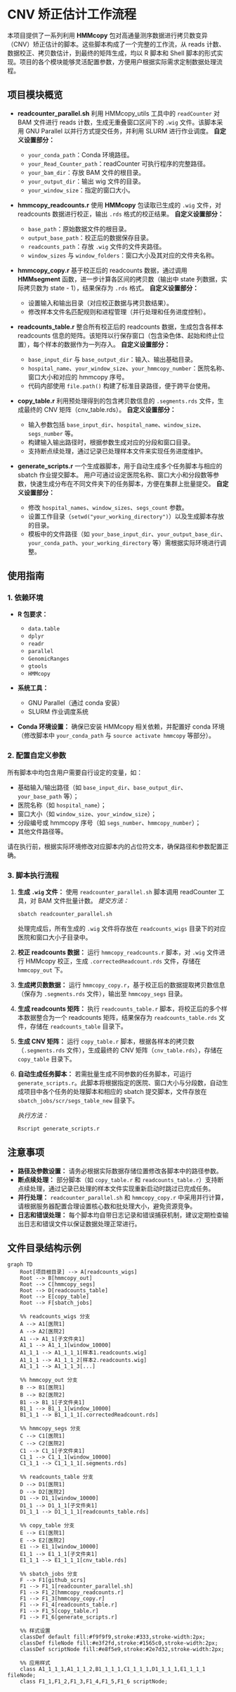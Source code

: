﻿# CNV 矫正估计工作流程

本项目提供了一系列利用 **HMMcopy** 包对高通量测序数据进行拷贝数变异（CNV）矫正估计的脚本。这些脚本构成了一个完整的工作流，从 reads 计数、数据校正、拷贝数估计，到最终的矩阵生成，均以 R 脚本和 Shell 脚本的形式实现。项目的各个模块能够灵活配置参数，方便用户根据实际需求定制数据处理流程。


## 项目模块概览

- **readcounter_parallel.sh**
  利用 HMMcopy_utils 工具中的 `readCounter` 对 BAM 文件进行 reads 计数，生成无重叠窗口区间下的 `.wig` 文件。该脚本采用 GNU Parallel 以并行方式提交任务，并利用 SLURM 进行作业调度。
  **自定义设置部分：**
  - `your_conda_path`：Conda 环境路径。
  - `your_Read_Counter_path`：readCounter 可执行程序的完整路径。
  - `your_bam_dir`：存放 BAM 文件的根目录。
  - `your_output_dir`：输出 wig 文件的目录。
  - `your_window_size`：指定的窗口大小。

- **hmmcopy_readcounts.r**
  使用 **HMMcopy** 包读取已生成的 `.wig` 文件，对 readcounts 数据进行校正，输出 `.rds` 格式的校正结果。
  **自定义设置部分：**
  - `base_path`：原始数据文件的根目录。
  - `output_base_path`：校正后的数据保存目录。
  - `readcounts_path`：存放 `.wig` 文件的文件夹路径。
  - `window_sizes` 与 `window_folders`：窗口大小及其对应的文件夹名称。

- **hmmcopy_copy.r**
  基于校正后的 readcounts 数据，通过调用 **HMMsegment** 函数，进一步计算各区间的拷贝数（输出中 state 列数据，实际拷贝数为 state - 1），结果保存为 `.rds` 格式。
  **自定义设置部分：**
  - 设置输入和输出目录（对应校正数据与拷贝数结果）。
  - 修改样本文件名匹配规则和进程管理（并行处理和任务进度控制）。

- **readcounts_table.r**
  整合所有校正后的 readcounts 数据，生成包含各样本 readcounts 信息的矩阵。该矩阵以行保存窗口（包含染色体、起始和终止位置），每个样本的数据作为一列存入。
  **自定义设置部分：**
  - `base_input_dir` 与 `base_output_dir`：输入、输出基础目录。
  - `hospital_name`、`your_window_size`、`your_hmmcopy_number`：医院名称、窗口大小和对应的 hmmcopy 序号。
  - 代码内部使用 `file.path()` 构建了标准目录路径，便于跨平台使用。

- **copy_table.r**
  利用预处理得到的包含拷贝数信息的 `.segments.rds` 文件，生成最终的 CNV 矩阵（cnv_table.rds）。
  **自定义设置部分：**
  - 输入参数包括 `base_input_dir`、`hospital_name`、`window_size`、`segs_number` 等。
  - 构建输入输出路径时，根据参数生成对应的分段和窗口目录。
  - 支持断点续处理，通过记录已处理样本文件来实现任务进度维护。

- **generate_scripts.r**
  一个生成器脚本，用于自动生成多个任务脚本与相应的 sbatch 作业提交脚本。
  用户可通过设定医院名称、窗口大小和分段数等参数，快速生成分布在不同文件夹下的任务脚本，方便在集群上批量提交。
  **自定义设置部分：**
  - 修改 `hospital_names`、`window_sizes`、`segs_count` 参数。
  - 设置工作目录（`setwd("your_working_directory")`）以及生成脚本存放的目录。
  - 模板中的文件路径（如 `your_base_input_dir`、`your_output_base_dir`、`your_conda_path`、`your_working_directory` 等）需根据实际环境进行调整。


## 使用指南

### 1. 依赖环境

- **R 包要求：**
  - `data.table`
  - `dplyr`
  - `readr`
  - `parallel`
  - `GenomicRanges`
  - `gtools`
  - `HMMcopy`

- **系统工具：**
  - GNU Parallel（通过 conda 安装）
  - SLURM 作业调度系统

- **Conda 环境设置：**
  确保已安装 HMMcopy 相关依赖，并配置好 conda 环境（修改脚本中 `your_conda_path` 与 `source activate hmmcopy` 等部分）。

### 2. 配置自定义参数

所有脚本中均包含用户需要自行设定的变量，如：
- 基础输入/输出路径（如 `base_input_dir`、`base_output_dir`、`your_base_path` 等）；
- 医院名称（如 `hospital_name`）；
- 窗口大小（如 `window_size`、`your_window_size`）；
- 分段编号或 hmmcopy 序号（如 `segs_number`、`hmmcopy_number`）；
- 其他文件路径等。

请在执行前，根据实际环境修改对应脚本内的占位符文本，确保路径和参数配置正确。

### 3. 脚本执行流程

1. **生成 `.wig` 文件：**
   使用 `readcounter_parallel.sh` 脚本调用 readCounter 工具，对 BAM 文件批量计数。
   *提交方法：*
   ```bash
   sbatch readcounter_parallel.sh
   ```
   处理完成后，所有生成的 `.wig` 文件将存放在 `readcounts_wigs` 目录下的对应医院和窗口大小子目录中。

2. **校正 readcounts 数据：**
   运行 `hmmcopy_readcounts.r` 脚本，对 `.wig` 文件进行 HMMcopy 校正，生成 `.correctedReadcount.rds` 文件，存储在 `hmmcopy_out` 下。

3. **生成拷贝数数据：**
   运行 `hmmcopy_copy.r`，基于校正后的数据提取拷贝数信息（保存为 `.segments.rds` 文件），输出至 `hmmcopy_segs` 目录。

4. **生成 readcounts 矩阵：**
   执行 `readcounts_table.r` 脚本，将校正后的多个样本数据整合为一个 readcounts 矩阵，结果保存为 `readcounts_table.rds` 文件，存储在 `readcounts_table` 目录下。

5. **生成 CNV 矩阵：**
   运行 `copy_table.r` 脚本，根据各样本的拷贝数（`.segments.rds` 文件），生成最终的 CNV 矩阵（`cnv_table.rds`），存储在 `copy_table` 目录下。

6. **自动生成任务脚本：**
   若需批量生成不同参数的任务脚本，可运行 `generate_scripts.r`。此脚本将根据指定的医院、窗口大小与分段数，自动生成项目中各个任务的处理脚本和相应的 sbatch 提交脚本，文件存放在 `sbatch_jobs/scr/segs_table_new` 目录下。

   *执行方法：*
   ```bash
   Rscript generate_scripts.r
   ```


## 注意事项

- **路径及参数设置：**
  请务必根据实际数据存储位置修改各脚本中的路径参数。
- **断点续处理：**
  部分脚本（如 `copy_table.r` 和 `readcounts_table.r`）支持断点续处理，通过记录已处理的样本文件实现重新启动时跳过已完成任务。
- **并行处理：**
  `readcounter_parallel.sh` 和 `hmmcopy_copy.r` 中采用并行计算，请根据服务器配置合理设置核心数和批处理大小，避免资源竞争。
- **日志和错误处理：**
  每个脚本均自带日志记录和错误捕获机制，建议定期检查输出日志和错误文件以保证数据处理正常进行。



## 文件目录结构示例

```mermaid
graph TD
    Root[项目根目录] --> A[readcounts_wigs]
    Root --> B[hmmcopy_out]
    Root --> C[hmmcopy_segs]
    Root --> D[readcounts_table]
    Root --> E[copy_table]
    Root --> F[sbatch_jobs]

    %% readcounts_wigs 分支
    A --> A1[医院1]
    A --> A2[医院2]
    A1 --> A1_1[子文件夹1]
    A1_1 --> A1_1_1[window_10000]
    A1_1_1 --> A1_1_1_1[样本1.readcounts.wig]
    A1_1_1 --> A1_1_1_2[样本2.readcounts.wig]
    A1_1_1 --> A1_1_1_3[...]

    %% hmmcopy_out 分支
    B --> B1[医院1]
    B --> B2[医院2]
    B1 --> B1_1[子文件夹1]
    B1_1 --> B1_1_1[window_10000]
    B1_1_1 --> B1_1_1_1[.correctedReadcount.rds]

    %% hmmcopy_segs 分支
    C --> C1[医院1]
    C --> C2[医院2]
    C1 --> C1_1[子文件夹1]
    C1_1 --> C1_1_1[window_10000]
    C1_1_1 --> C1_1_1_1[.segments.rds]

    %% readcounts_table 分支
    D --> D1[医院1]
    D --> D2[医院2]
    D1 --> D1_1[window_10000]
    D1_1 --> D1_1_1[子文件夹1]
    D1_1_1 --> D1_1_1_1[readcounts_table.rds]

    %% copy_table 分支
    E --> E1[医院1]
    E --> E2[医院2]
    E1 --> E1_1[window_10000]
    E1_1 --> E1_1_1[子文件夹1]
    E1_1_1 --> E1_1_1_1[cnv_table.rds]

    %% sbatch_jobs 分支
    F --> F1[github_scrs]
    F1 --> F1_1[readcounter_parallel.sh]
    F1 --> F1_2[hmmcopy_readcounts.r]
    F1 --> F1_3[hmmcopy_copy.r]
    F1 --> F1_4[readcounts_table.r]
    F1 --> F1_5[copy_table.r]
    F1 --> F1_6[generate_scripts.r]

    %% 样式设置
    classDef default fill:#f9f9f9,stroke:#333,stroke-width:2px;
    classDef fileNode fill:#e3f2fd,stroke:#1565c0,stroke-width:2px;
    classDef scriptNode fill:#e8f5e9,stroke:#2e7d32,stroke-width:2px;

    %% 应用样式
    class A1_1_1_1,A1_1_1_2,B1_1_1_1,C1_1_1_1,D1_1_1_1,E1_1_1_1 fileNode;
    class F1_1,F1_2,F1_3,F1_4,F1_5,F1_6 scriptNode;
```
